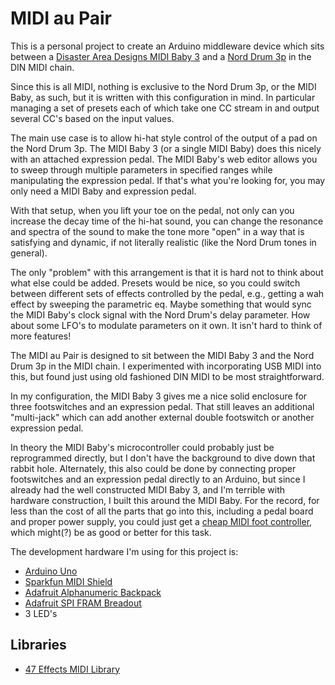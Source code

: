 MIDI au Pair
============

This is a personal project to create an Arduino middleware device which sits between a [Disaster Area Designs MIDI Baby 3](https://www.disasterareadesigns.com/shop/p/midi-baby-3) and a [Nord Drum 3p](https://www.nordkeyboards.com/products/nord-drum-3p) in the DIN MIDI chain. 

Since this is all MIDI, nothing is exclusive to the Nord Drum 3p, or the MIDI Baby, as such, but it is written with this configuration in mind. In particular managing a set of presets each of which take one CC stream in and output several CC's based on the input values.

The main use case is to allow hi-hat style control of the output of a pad on the Nord Drum 3p. The MIDI Baby 3 (or a single MIDI Baby) does this nicely with an attached expression pedal. The MIDI Baby's web editor allows you to sweep through multiple parameters in specified ranges while manipulating the expression pedal. If that's what you're looking for, you may only need a MIDI Baby and expression pedal.

With that setup, when you lift your toe on the pedal, not only can you increase the decay time of the hi-hat sound, you can change the resonance and spectra of the sound to make the tone more "open" in a way that is satisfying and dynamic, if not literally realistic (like the Nord Drum tones in general). 

The only "problem" with this arrangement is that it is hard not to think about what else could be added. Presets would be nice, so you could switch between different sets of effects controlled by the pedal, e.g., getting a wah effect by sweeping the parametric eq. Maybe something that would sync the MIDI Baby's clock signal with the Nord Drum's delay parameter. How about some LFO's to modulate parameters on it own. It isn't hard to think of more features!

The MIDI au Pair is designed to sit between the MIDI Baby 3 and the Nord Drum 3p in the MIDI chain. I experimented with incorporating USB MIDI into this, but found just using old fashioned DIN MIDI to be most straightforward. 

In my configuration, the MIDI Baby 3 gives me a nice solid enclosure for three footswitches and an expression pedal. That still leaves an additional "multi-jack" which can add another external double footswitch or another expression pedal. 

In theory the MIDI Baby's microcontroller could probably just be reprogrammed directly, but I don't have the background to dive down that rabbit hole. Alternately, this also could be done by connecting proper footswitches and an expression pedal directly to an Arduino, but since I already had the well constructed MIDI Baby 3, and I'm terrible with hardware construction, I built this around the MIDI Baby. For the record, for less than the cost of all the parts that go into this, including a pedal board and proper power supply, you could just get a [cheap MIDI foot controller](https://www.sweetwater.com/store/detail/FCB1010--behringer-midi-foot-controller-fcb1010), which might(?) be as good or better for this task.

The development hardware I'm using for this project is:

 * [Arduino Uno](https://store.arduino.cc/usa/arduino-uno-rev3)
 * [Sparkfun MIDI Shield](https://www.sparkfun.com/products/12898)
 * [Adafruit Alphanumeric Backpack](https://learn.adafruit.com/adafruit-led-backpack/0-54-alphanumeric)
 * [Adafruit SPI FRAM Breadout](https://learn.adafruit.com/adafruit-spi-fram-breakout/wiring-and-test)
 * 3 LED's
 
Libraries
---------

* [47 Effects MIDI Library](https://github.com/FortySevenEffects/arduino_midi_library)
